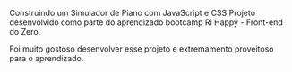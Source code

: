 Construindo um Simulador de Piano com JavaScript e CSS
Projeto desenvolvido como parte do aprendizado bootcamp Ri Happy - Front-end do Zero.

Foi muito gostoso desenvolver esse projeto e extremamento proveitoso para o aprendizado.

